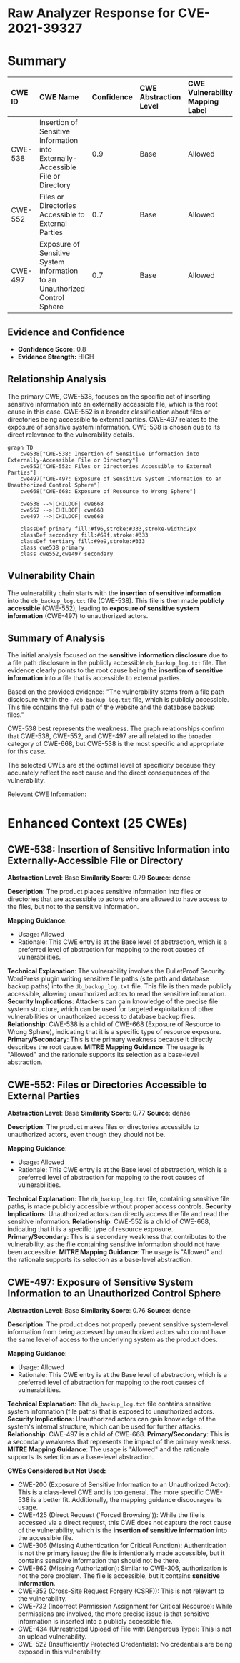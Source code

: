 # Raw Analyzer Response for CVE-2021-39327

# Summary
| CWE ID  | CWE Name                                                       | Confidence | CWE Abstraction Level | CWE Vulnerability Mapping Label | CWE-Vulnerability Mapping Notes |
| :-------- | :------------------------------------------------------------- | :--------- | :---------------------- | :------------------------------ | :------------------------------ |
| CWE-538   | Insertion of Sensitive Information into Externally-Accessible File or Directory | 0.9      | Base                    | Allowed                       | Primary CWE                     |
| CWE-552   | Files or Directories Accessible to External Parties            | 0.7      | Base                    | Allowed                       | Secondary Candidate             |
| CWE-497   | Exposure of Sensitive System Information to an Unauthorized Control Sphere | 0.7      | Base                    | Allowed                       | Secondary Candidate             |

## Evidence and Confidence

*   **Confidence Score:** 0.8
*   **Evidence Strength:** HIGH

## Relationship Analysis
The primary CWE, CWE-538, focuses on the specific act of inserting sensitive information into an externally accessible file, which is the root cause in this case. CWE-552 is a broader classification about files or directories being accessible to external parties. CWE-497 relates to the exposure of sensitive system information. CWE-538 is chosen due to its direct relevance to the vulnerability details.

```mermaid
graph TD
    cwe538["CWE-538: Insertion of Sensitive Information into Externally-Accessible File or Directory"]
    cwe552["CWE-552: Files or Directories Accessible to External Parties"]
    cwe497["CWE-497: Exposure of Sensitive System Information to an Unauthorized Control Sphere"]
    cwe668["CWE-668: Exposure of Resource to Wrong Sphere"]

    cwe538 -->|CHILDOF| cwe668
    cwe552 -->|CHILDOF| cwe668
    cwe497 -->|CHILDOF| cwe668

    classDef primary fill:#f96,stroke:#333,stroke-width:2px
    classDef secondary fill:#69f,stroke:#333
    classDef tertiary fill:#9e9,stroke:#333
    class cwe538 primary
    class cwe552,cwe497 secondary
```

## Vulnerability Chain
The vulnerability chain starts with the **insertion of sensitive information** into the `db_backup_log.txt` file (CWE-538). This file is then made **publicly accessible** (CWE-552), leading to **exposure of sensitive system information** (CWE-497) to unauthorized actors.

## Summary of Analysis
The initial analysis focused on the **sensitive information disclosure** due to a file path disclosure in the publicly accessible `db_backup_log.txt` file. The evidence clearly points to the root cause being the **insertion of sensitive information** into a file that is accessible to external parties.

Based on the provided evidence: "The vulnerability stems from a file path disclosure within the `~/db_backup_log.txt` file, which is publicly accessible. This file contains the full path of the website and the database backup files."

CWE-538 best represents the weakness. The graph relationships confirm that CWE-538, CWE-552, and CWE-497 are all related to the broader category of CWE-668, but CWE-538 is the most specific and appropriate for this case.

The selected CWEs are at the optimal level of specificity because they accurately reflect the root cause and the direct consequences of the vulnerability.

Relevant CWE Information:

# Enhanced Context (25 CWEs)

## CWE-538: Insertion of Sensitive Information into Externally-Accessible File or Directory
**Abstraction Level**: Base
**Similarity Score**: 0.79
**Source**: dense

**Description**:
The product places sensitive information into files or directories that are accessible to actors who are allowed to have access to the files, but not to the sensitive information.

**Mapping Guidance**:
- Usage: Allowed
- Rationale: This CWE entry is at the Base level of abstraction, which is a preferred level of abstraction for mapping to the root causes of vulnerabilities.

**Technical Explanation**: The vulnerability involves the BulletProof Security WordPress plugin writing sensitive file paths (site path and database backup paths) into the `db_backup_log.txt` file. This file is then made publicly accessible, allowing unauthorized actors to read the sensitive information.
**Security Implications**: Attackers can gain knowledge of the precise file system structure, which can be used for targeted exploitation of other vulnerabilities or unauthorized access to database backup files.
**Relationship**: CWE-538 is a child of CWE-668 (Exposure of Resource to Wrong Sphere), indicating that it is a specific type of resource exposure.
**Primary/Secondary**: This is the primary weakness because it directly describes the root cause.
**MITRE Mapping Guidance**: The usage is "Allowed" and the rationale supports its selection as a base-level abstraction.

## CWE-552: Files or Directories Accessible to External Parties
**Abstraction Level**: Base
**Similarity Score**: 0.77
**Source**: dense

**Description**:
The product makes files or directories accessible to unauthorized actors, even though they should not be.

**Mapping Guidance**:
- Usage: Allowed
- Rationale: This CWE entry is at the Base level of abstraction, which is a preferred level of abstraction for mapping to the root causes of vulnerabilities.

**Technical Explanation**: The `db_backup_log.txt` file, containing sensitive file paths, is made publicly accessible without proper access controls.
**Security Implications**: Unauthorized actors can directly access the file and read the sensitive information.
**Relationship**: CWE-552 is a child of CWE-668, indicating that it is a specific type of resource exposure.
**Primary/Secondary**: This is a secondary weakness that contributes to the vulnerability, as the file containing sensitive information should not have been accessible.
**MITRE Mapping Guidance**: The usage is "Allowed" and the rationale supports its selection as a base-level abstraction.

## CWE-497: Exposure of Sensitive System Information to an Unauthorized Control Sphere
**Abstraction Level**: Base
**Similarity Score**: 0.76
**Source**: dense

**Description**:
The product does not properly prevent sensitive system-level information from being accessed by unauthorized actors who do not have the same level of access to the underlying system as the product does.

**Mapping Guidance**:
- Usage: Allowed
- Rationale: This CWE entry is at the Base level of abstraction, which is a preferred level of abstraction for mapping to the root causes of vulnerabilities.

**Technical Explanation**: The `db_backup_log.txt` file contains sensitive system information (file paths) that is exposed to unauthorized actors.
**Security Implications**: Unauthorized actors can gain knowledge of the system's internal structure, which can be used for further attacks.
**Relationship**: CWE-497 is a child of CWE-668.
**Primary/Secondary**: This is a secondary weakness that represents the impact of the primary weakness.
**MITRE Mapping Guidance**: The usage is "Allowed" and the rationale supports its selection as a base-level abstraction.

**CWEs Considered but Not Used:**

*   CWE-200 (Exposure of Sensitive Information to an Unauthorized Actor): This is a class-level CWE and is too general. The more specific CWE-538 is a better fit. Additionally, the mapping guidance discourages its usage.
*   CWE-425 (Direct Request ('Forced Browsing')): While the file is accessed via a direct request, this CWE does not capture the root cause of the vulnerability, which is the **insertion of sensitive information** into the accessible file.
*   CWE-306 (Missing Authentication for Critical Function): Authentication is not the primary issue; the file is intentionally made accessible, but it contains sensitive information that should not be there.
*   CWE-862 (Missing Authorization): Similar to CWE-306, authorization is not the core problem. The file is accessible, but it contains **sensitive information**.
*   CWE-352 (Cross-Site Request Forgery (CSRF)): This is not relevant to the vulnerability.
*   CWE-732 (Incorrect Permission Assignment for Critical Resource): While permissions are involved, the more precise issue is that sensitive information is inserted into a publicly accessible file.
*   CWE-434 (Unrestricted Upload of File with Dangerous Type): This is not an upload vulnerability.
*   CWE-522 (Insufficiently Protected Credentials): No credentials are being exposed in this vulnerability.